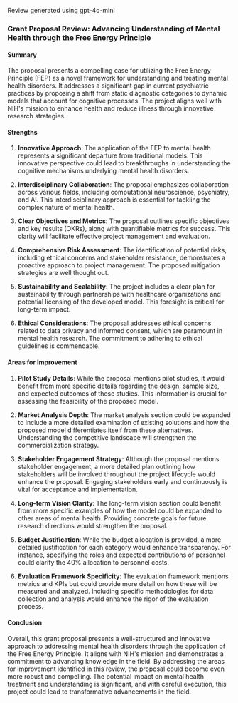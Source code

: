 Review generated using gpt-4o-mini

### Grant Proposal Review: Advancing Understanding of Mental Health through the Free Energy Principle

#### Summary
The proposal presents a compelling case for utilizing the Free Energy Principle (FEP) as a novel framework for understanding and treating mental health disorders. It addresses a significant gap in current psychiatric practices by proposing a shift from static diagnostic categories to dynamic models that account for cognitive processes. The project aligns well with NIH's mission to enhance health and reduce illness through innovative research strategies.

#### Strengths
1. **Innovative Approach**: The application of the FEP to mental health represents a significant departure from traditional models. This innovative perspective could lead to breakthroughs in understanding the cognitive mechanisms underlying mental health disorders.
  
2. **Interdisciplinary Collaboration**: The proposal emphasizes collaboration across various fields, including computational neuroscience, psychiatry, and AI. This interdisciplinary approach is essential for tackling the complex nature of mental health.

3. **Clear Objectives and Metrics**: The proposal outlines specific objectives and key results (OKRs), along with quantifiable metrics for success. This clarity will facilitate effective project management and evaluation.

4. **Comprehensive Risk Assessment**: The identification of potential risks, including ethical concerns and stakeholder resistance, demonstrates a proactive approach to project management. The proposed mitigation strategies are well thought out.

5. **Sustainability and Scalability**: The project includes a clear plan for sustainability through partnerships with healthcare organizations and potential licensing of the developed model. This foresight is critical for long-term impact.

6. **Ethical Considerations**: The proposal addresses ethical concerns related to data privacy and informed consent, which are paramount in mental health research. The commitment to adhering to ethical guidelines is commendable.

#### Areas for Improvement
1. **Pilot Study Details**: While the proposal mentions pilot studies, it would benefit from more specific details regarding the design, sample size, and expected outcomes of these studies. This information is crucial for assessing the feasibility of the proposed model.

2. **Market Analysis Depth**: The market analysis section could be expanded to include a more detailed examination of existing solutions and how the proposed model differentiates itself from these alternatives. Understanding the competitive landscape will strengthen the commercialization strategy.

3. **Stakeholder Engagement Strategy**: Although the proposal mentions stakeholder engagement, a more detailed plan outlining how stakeholders will be involved throughout the project lifecycle would enhance the proposal. Engaging stakeholders early and continuously is vital for acceptance and implementation.

4. **Long-term Vision Clarity**: The long-term vision section could benefit from more specific examples of how the model could be expanded to other areas of mental health. Providing concrete goals for future research directions would strengthen the proposal.

5. **Budget Justification**: While the budget allocation is provided, a more detailed justification for each category would enhance transparency. For instance, specifying the roles and expected contributions of personnel could clarify the 40% allocation to personnel costs.

6. **Evaluation Framework Specificity**: The evaluation framework mentions metrics and KPIs but could provide more detail on how these will be measured and analyzed. Including specific methodologies for data collection and analysis would enhance the rigor of the evaluation process.

#### Conclusion
Overall, this grant proposal presents a well-structured and innovative approach to addressing mental health disorders through the application of the Free Energy Principle. It aligns with NIH's mission and demonstrates a commitment to advancing knowledge in the field. By addressing the areas for improvement identified in this review, the proposal could become even more robust and compelling. The potential impact on mental health treatment and understanding is significant, and with careful execution, this project could lead to transformative advancements in the field.